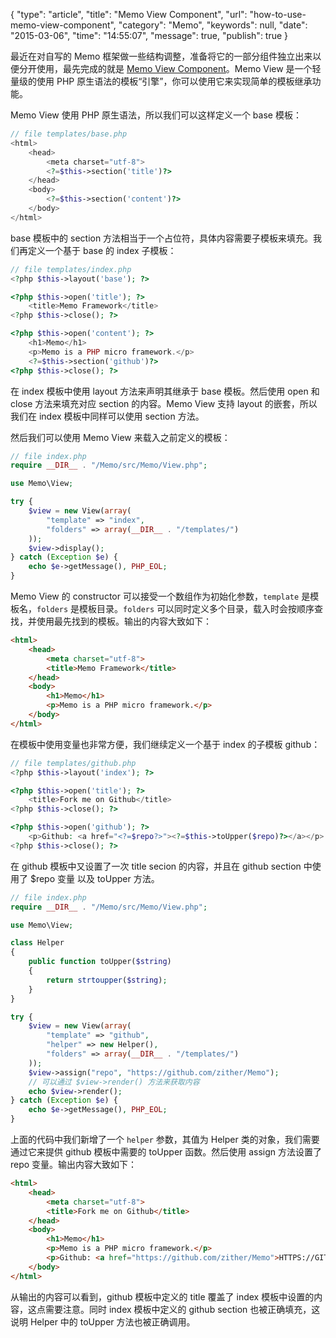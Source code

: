 {
    "type": "article",
    "title": "Memo View Component",
    "url": "how-to-use-memo-view-component",
    "category": "Memo",
    "keywords": null,
    "date": "2015-03-06",
    "time": "14:55:07",
    "message": true,
    "publish": true
}

最近在对自写的 Memo 框架做一些结构调整，准备将它的一部分组件独立出来以便分开使用，最先完成的就是 [Memo View Component](https://github.com/zither/Memo)。Memo View 是一个轻量级的使用 PHP 原生语法的模板“引擎”，你可以使用它来实现简单的模板继承功能。

Memo View 使用 PHP 原生语法，所以我们可以这样定义一个 base 模板：

```php
// file templates/base.php
<html>
    <head>
        <meta charset="utf-8">
        <?=$this->section('title')?>
    </head>
    <body>
        <?=$this->section('content')?>
    </body>
</html>
```

base 模板中的 section 方法相当于一个占位符，具体内容需要子模板来填充。我们再定义一个基于 base 的 index 子模板：

```php
// file templates/index.php
<?php $this->layout('base'); ?>

<?php $this->open('title'); ?>
    <title>Memo Framework</title>
<?php $this->close(); ?>

<?php $this->open('content'); ?>
    <h1>Memo</h1>
    <p>Memo is a PHP micro framework.</p>
    <?=$this->section('github')?>
<?php $this->close(); ?>
```

在 index 模板中使用 layout 方法来声明其继承于 base 模板。然后使用 open 和 close 方法来填充对应 section 的内容。Memo View 支持 layout 的嵌套，所以我们在 index 模板中同样可以使用 section 方法。

然后我们可以使用 Memo View 来载入之前定义的模板：

```php
// file index.php
require __DIR__ . "/Memo/src/Memo/View.php";

use Memo\View;

try {
    $view = new View(array(
        "template" => "index",
        "folders" => array(__DIR__ . "/templates/")
    ));
    $view->display();
} catch (Exception $e) {
    echo $e->getMessage(), PHP_EOL;
}
```

Memo View 的 constructor 可以接受一个数组作为初始化参数，`template` 是模板名，`folders` 是模板目录。`folders` 可以同时定义多个目录，载入时会按顺序查找，并使用最先找到的模板。输出的内容大致如下：

```html
<html>
    <head>
        <meta charset="utf-8">
        <title>Memo Framework</title>
    </head>
    <body>
        <h1>Memo</h1>
        <p>Memo is a PHP micro framework.</p>
    </body>
</html>
```

在模板中使用变量也非常方便，我们继续定义一个基于 index 的子模板 github：

```php
// file templates/github.php
<?php $this->layout('index'); ?>

<?php $this->open('title'); ?>
    <title>Fork me on Github</title>
<?php $this->close(); ?>

<?php $this->open('github'); ?>
    <p>Github: <a href="<?=$repo?>"><?=$this->toUpper($repo)?></a></p>
<?php $this->close(); ?>
```

在 github 模板中又设置了一次 title secion 的内容，并且在 github section 中使用了 $repo 变量 以及 toUpper 方法。

```php
// file index.php
require __DIR__ . "/Memo/src/Memo/View.php";

use Memo\View;

class Helper 
{
    public function toUpper($string)
    {
        return strtoupper($string);
    }
}

try {
    $view = new View(array(
        "template" => "github",
        "helper" => new Helper(),
        "folders" => array(__DIR__ . "/templates/")
    ));
    $view->assign("repo", "https://github.com/zither/Memo");
    // 可以通过 $view->render() 方法来获取内容
    echo $view->render();
} catch (Exception $e) {
    echo $e->getMessage(), PHP_EOL;
}
```

上面的代码中我们新增了一个 `helper` 参数，其值为 Helper 类的对象，我们需要通过它来提供 github 模板中需要的 toUpper 函数。然后使用 assign 方法设置了 repo 变量。输出内容大致如下：

```html
<html>
    <head>
        <meta charset="utf-8">
        <title>Fork me on Github</title>
    </head>
    <body>
        <h1>Memo</h1>
        <p>Memo is a PHP micro framework.</p>
        <p>Github: <a href="https://github.com/zither/Memo">HTTPS://GITHUB.COM/ZITHER/MEMO</a></p>
    </body>
</html>
```

从输出的内容可以看到，github 模板中定义的 title 覆盖了 index 模板中设置的内容，这点需要注意。同时 index 模板中定义的 github section 也被正确填充，这说明 Helper 中的 toUpper 方法也被正确调用。
